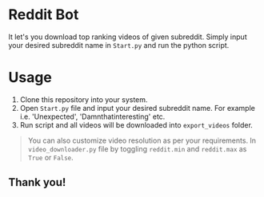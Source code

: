 # Reddit Bot
It let's you download top ranking videos of given subreddit. Simply input your desired subreddit name in `Start.py` and run the python script.

# Usage
1. Clone this repository into your system.
2. Open `Start.py` file and input your desired subreddit name. For example i.e. 'Unexpected', 'Damnthatinteresting' etc.
3. Run script and all videos will be downloaded into `export_videos` folder.

> You can also customize video resolution as per your requirements. In `video_downloader.py` file by toggling `reddit.min` and `reddit.max` as `True` or `False`.

## Thank you!